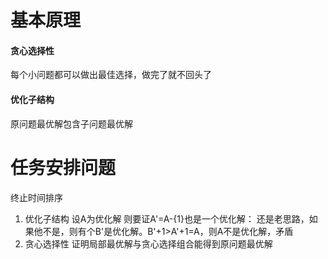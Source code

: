 # 基本原理
#### 贪心选择性
每个小问题都可以做出最佳选择，做完了就不回头了
#### 优化子结构
原问题最优解包含子问题最优解
# 任务安排问题
终止时间排序
1. 优化子结构
   设A为优化解
   则要证A'=A-{1}也是一个优化解：
   还是老思路，如果他不是，则有个B'是优化解。B'+1>A'+1=A，则A不是优化解，矛盾
2. 贪心选择性
   证明局部最优解与贪心选择组合能得到原问题最优解
   